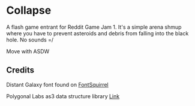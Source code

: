 # Collapse

A flash game entrant for Reddit Game Jam 1. It's a simple arena shmup
where you have to prevent asteroids and debris from falling into
the black hole. No sounds =/

Move with ASDW

## Credits

Distant Galaxy font found on [FontSquirrel](http://www.fontsquirrel.com/fonts/Distant-Galaxy)

Polygonal Labs as3 data structure library [Link](http://code.google.com/p/polygonal/wiki/DataStructures)
